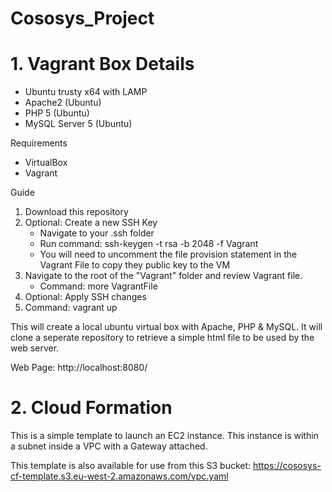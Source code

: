 # Cososys_Project

# 1. Vagrant Box Details
* Ubuntu trusty x64 with LAMP
* Apache2 (Ubuntu)
* PHP 5 (Ubuntu)
* MySQL Server 5 (Ubuntu)

Requirements
* VirtualBox
* Vagrant

Guide
1. Download this repository
2. Optional: Create a new SSH Key
    - Navigate to your .ssh folder
    - Run command: ssh-keygen -t rsa -b 2048 -f Vagrant
    - You will need to uncomment the file provision statement in the Vagrant File to copy they public key to the VM
3. Navigate to the root of the "Vagrant" folder and review Vagrant file. 
    - Command: more VagrantFile
4. Optional: Apply SSH changes 
5. Command: vagrant up

This will create a local ubuntu virtual box with Apache, PHP & MySQL. It will clone a seperate repository to retrieve a simple html file to be used by the web server.

Web Page: http://localhost:8080/

# 2. Cloud Formation

This is a simple template to launch an EC2 instance. This instance is within a subnet inside a VPC with a Gateway attached.

This template is also available for use from this S3 bucket: https://cososys-cf-template.s3.eu-west-2.amazonaws.com/vpc.yaml




